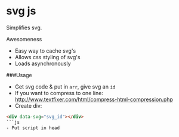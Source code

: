 svg js
=====

Simplifies svg.

Awesomeness 
- Easy way to cache svg's
- Allows css styling of svg's
- Loads asynchronously


###Usage
- Get svg code & put in `arr`, give svg an `id`
- If you want to compress to one line: http://www.textfixer.com/html/compress-html-compression.php
- Create div: 
```html 
<div data-svg="svg_id"></div>
```js
- Put script in head 
```
<script async="js/svg.js" async></script>
```
